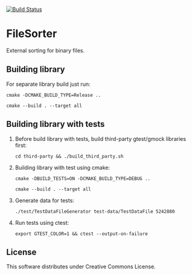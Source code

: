 [![Build Status](https://travis-ci.com/smk-robotics/FileSorter.svg?branch=develop)](https://travis-ci.com/github/smk-robotics/FileSorter)

# FileSorter
External sorting for binary files.


## Building library
  For separate library build just run:

  `cmake -DCMAKE_BUILD_TYPE=Release ..`

  `cmake --build . --target all`


## Building library with tests

1. Before build library with tests, build third-party gtest/gmock libraries first:

    ```cd third-party && ./build_third_party.sh```

2. Building library with test using cmake:

    `cmake -DBUILD_TESTS=ON -DCMAKE_BUILD_TYPE=DEBUG ..`

    `cmake --build . --target all`

3. Generate data for tests:

    `./test/TestDataFileGenerator test-data/TestDataFile 5242880`

4. Run tests using ctest:

    `export GTEST_COLOR=1 && ctest --output-on-failure`


## License

  This software distributes under Creative Commons License.
